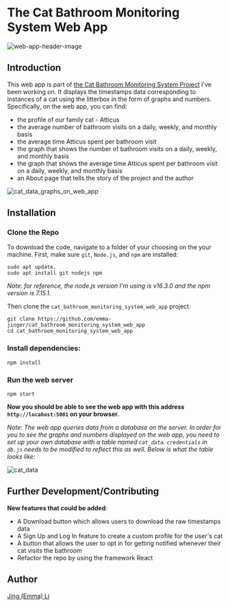 # The Cat Bathroom Monitoring System Web App
![web-app-header-image](https://github.com/emma-jinger/cat_bathroom_monitoring_system_web_app/blob/main/public/images/web-app-header-img.png) 

## Introduction
This web app is part of [the Cat Bathroom Monitoring System Project](https://github.com/emma-jinger/Cat_Bathroom_Monitoring_System) I've been working on. It displays the timestamps data corresponding to instances of a cat using the litterbox in the form of graphs and numbers. Specifically, on the web app, you can find:

- the profile of our family cat - Atticus
- the average number of bathroom visits on a daily, weekly, and monthly basis
- the average time Atticus spent per bathroom visit 
- the graph that shows the number of bathroom visits on a daily, weekly, and monthly basis
- the graph that shows the average time Atticus spent per bathroom visit on a daily, weekly, and monthly basis
- an About page that tells the story of the project and the author

![cat_data_graphs_on_web_app](https://github.com/emma-jinger/cat_bathroom_monitoring_system_web_app/blob/main/public/images/cat_data_graphs_sample.png)

## Installation

### Clone the Repo
To download the code, navigate to a folder of your choosing on the your machine. First, make sure `git`, `Node.js`, and `npm` are installed:
```
sudo apt update.
sudo apt install git nodejs npm
```
*Note: for reference, the node.js version I'm using is v16.3.0 and the npm version is 7.15.1.*

Then clone the `cat_bathroom_monitoring_system_web_app` project:
```
git clone https://github.com/emma-jinger/cat_bathroom_monitoring_system_web_app
cd cat_bathroom_monitoring_system_web_app
```

### Install dependencies:
```
npm install
``` 


### Run the web server
```
npm start
```
**Now you should be able to see the web app with this address `http://locahost:5001` on your browser.**

*Note: The web app queries data from a database on the server. In order for you to see the graphs and numbers displayed on the web app, you need to* 
*set up your own database with a table named `cat_data`. `credentials` in `db.js` needs to be modified to reflect this as well. Below is what the table looks like:*

![cat_data](https://github.com/emma-jinger/cat_bathroom_monitoring_system_web_app/blob/main/public/images/cat_data_snippet.png)


## Further Development/Contributing

**New features that could be added**:

- A Download button which allows users to download the raw timestamps data 
- A Sign Up and Log In feature to create a custom profile for the user's cat
- A button that allows the user to opt in for getting notified whenever their cat visits the bathroom 
- Refactor the repo by using the framework React

## Author
[Jing (Emma) Li](https://www.linkedin.com/in/jing-li-2369874b/) 
